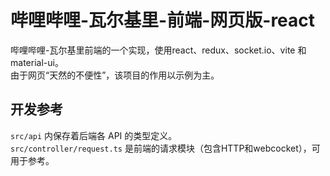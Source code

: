 # 哔哩哔哩-瓦尔基里-前端-网页版-react

哔哩哔哩-瓦尔基里前端的一个实现，使用react、redux、socket.io、vite 和 material-ui。  
由于网页“天然的不便性”，该项目的作用以示例为主。

## 开发参考

`src/api` 内保存着后端各 API 的类型定义。  
`src/controller/request.ts` 是前端的请求模块（包含HTTP和webcocket），可用于参考。
